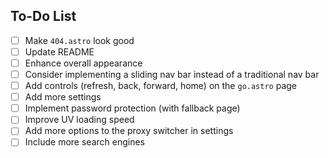 ## To-Do List

- [ ] Make `404.astro` look good
- [ ] Update README
- [ ] Enhance overall appearance
- [ ] Consider implementing a sliding nav bar instead of a traditional nav bar
- [ ] Add controls (refresh, back, forward, home) on the `go.astro` page
- [ ] Add more settings
- [ ] Implement password protection (with fallback page)
- [ ] Improve UV loading speed
- [ ] Add more options to the proxy switcher in settings
- [ ] Include more search engines
